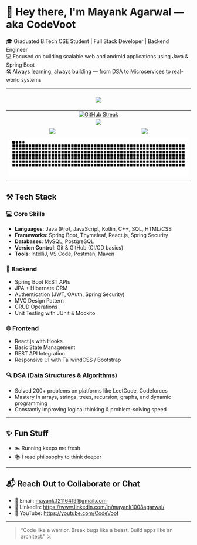 # 👋 Hey there, I'm Mayank Agarwal — aka CodeVoot

🎓 Graduated B.Tech CSE Student | Full Stack Developer | Backend Engineer  
💻 Focused on building scalable web and android applications using Java & Spring Boot  
🛠️ Always learning, always building — from DSA to Microservices to real-world systems

---
<!-- <h3 align="center"><img src="https://readme-typing-svg.herokuapp.com?center=true&vCenter=true&lines=Blockchain+%26+Web+Developer+"></h3> -->
<h3 align="center"><img src="https://readme-typing-svg.herokuapp.com?center=true&vCenter=true&lines=Thinking+🧠"></h3>

<!-- GitHub Readme Streak Stats-->
<!-- ## 🔥 Streak stats -->
<table align="center">
  <tr>
<!--     <td colspan="2" align="center"><img  alt="Aman-Gupta's streak" src="https://github-readme-streak-stats.herokuapp.com/?user=Aman1337g&show_icons=true&theme=dark&locale=en&layout=compact"/></td> -->
         <td colspan="2" align="center">
    <a href="https://git.io/streak-stats">
        <img alt="GitHub Streak" src="https://streak-stats.demolab.com/?user=CodeVoot">
    </a>
</td>

  </tr>
  <tr>
    <td colspan="2" align="center"><img src="https://github-readme-activity-graph.vercel.app/graph?username=CodeVoot&theme=xcode"></td>
  </tr>
  <tr>
    <td align="center"><img src="https://github-readme-stats.vercel.app/api?username=CodeVoot&show_icons=true&theme=dark&locale=en&layout=compact"/></td>
    <td align="center"><img src="https://github-readme-stats.vercel.app/api/top-langs?username=CodeVoot&show_icons=true&theme=dark&locale=en&layout=compact&langs_count=10"/></td>
  </tr>
  <tr>
    <td colspan="2" align="center"><img src="https://github.com/CodeVoot/CodeVoot/blob/output/github-contribution-grid-snake.svg"/></td>
  </tr>
  <tr>
    <td colspan="2" align="center"/>
    


</td>
</tr>
</table>



## ⚒️ Tech Stack

### 💻 Core Skills
- **Languages**: Java (Pro), JavaScript, Kotlin, C++, SQL, HTML/CSS  
- **Frameworks**: Spring Boot, Thymeleaf, React.js, Spring Security
- **Databases**: MySQL, PostgreSQL  
- **Version Control**: Git & GitHub (CI/CD basics)  
- **Tools**: IntelliJ, VS Code, Postman, Maven

### 🔧 Backend
- Spring Boot REST APIs  
- JPA + Hibernate ORM  
- Authentication (JWT, OAuth, Spring Security)  
- MVC Design Pattern  
- CRUD Operations  
- Unit Testing with JUnit & Mockito

### 🌐 Frontend
- React.js with Hooks  
- Basic State Management  
- REST API Integration  
- Responsive UI with TailwindCSS / Bootstrap

### 🔍 DSA (Data Structures & Algorithms)
- Solved 200+ problems on platforms like LeetCode, Codeforces  
- Mastery in arrays, strings, trees, recursion, graphs, and dynamic programming  
- Constantly improving logical thinking & problem-solving speed

---


## ✨ Fun Stuff

- 🏊 Running keeps me fresh  
- 📚 I read philosophy to think deeper  

---

## 📬 Reach Out to Collaborate or Chat

- 📧 Email: mayank.12116419@gmail.com
- 💼 LinkedIn: https://www.linkedin.com/in/mayank1008agarwal/
- 🧠 YouTube: https://youtube.com/CodeVoot

---

> “Code like a warrior. Break bugs like a beast. Build apps like an architect.” ⚔️
